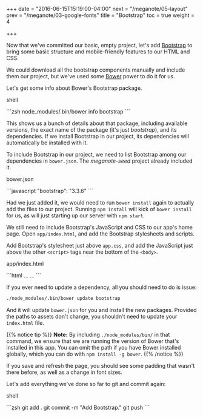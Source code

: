 +++
date = "2016-06-15T15:19:00-04:00"
next = "/meganote/05-layout"
prev = "/meganote/03-google-fonts"
title = "Bootstrap"
toc = true
weight = 4

+++

Now that we've committed our basic, empty project, let's add [Bootstrap](http://getbootstrap.com/) to bring some basic structure and mobile-friendly features to our HTML and CSS.

We could download all the bootstrap components manually and include them our project, but we've used some [Bower](http://bower.io/) power to do it for us.

Let's get some info about Bower's Bootstrap package.

<p class="file">shell</p>
```zsh
node_modules/.bin/bower info bootstrap
```

This shows us a bunch of details about that package, including available versions, the exact name of the package (it's just _bootstrap_), and its dependencies. If we install Bootstrap in our project, its dependencies will automatically be installed with it.

To include Bootstrap in our project, we need to list Bootstrap among our dependencies in `bower.json`. The _meganote-seed_ project already included it.

<p class="file">bower.json</p>
```javascript
    "bootstrap": "3.3.6"
```

Had we just added it, we would need to run `bower install` again to actually add the files to our project. Running `npm install` will kick of `bower install` for us, as will just starting up our server with `npm start`.

We still need to include Bootstrap's JavaScript and CSS to our app's home page. Open `app/index.html`, and add the Bootstrap stylesheets and scripts.

Add Bootstrap's stylesheet just above `app.css`, and add the JavaScript just above the other `<script>` tags near the bottom of the `<body>`.

<p class="file">app/index.html</p>
```html
...
  <link rel="stylesheet" href="bower_components/bootstrap/dist/css/bootstrap.min.css">
  <link rel="stylesheet" href="app.css">
...
  <script src="bower_components/jquery/dist/jquery.min.js"></script>
  <script src="bower_components/bootstrap/dist/js/bootstrap.min.js"></script>
</head>
```

If you ever need to update a dependency, all you should need to do is issue:

```zsh
./node_modules/.bin/bower update bootstrap
```

And it will update `bower.json` for you and install the new packages. Provided the paths to assets don't change, you shouldn't need to update your `index.html` file.

{{% notice tip %}}
**Note:** By including `./node_modules/bin/` in that command, we ensure that we are running the version of Bower that's installed in this app. You can omit the path if you have Bower installed globally, which you can do with `npm install -g bower`.
{{% /notice %}}

If you save and refresh the page, you should see some padding that wasn't there before, as well as a change in font sizes.

Let's add everything we've done so far to git and commit again:

<p class="file">shell</p>
```zsh
git add .
git commit -m "Add Bootstrap."
git push
```
